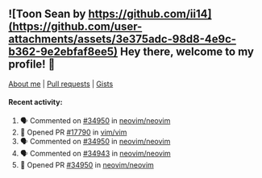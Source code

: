## ![Toon Sean by https://github.com/ii14](https://github.com/user-attachments/assets/3e375adc-98d8-4e9c-b362-9e2ebfaf8ee5) Hey there, welcome to my profile! 👋

[About me](https://seandewar.github.io/)
 | [Pull requests](https://github.com/search?p=1&q=author%3Aseandewar+is%3Apr)
 | [Gists](https://gist.github.com/seandewar)

#### Recent activity:

<!--START_SECTION:activity-->
1. 🗣 Commented on [#34950](https://github.com/neovim/neovim/pull/34950#issuecomment-3092480150) in [neovim/neovim](https://github.com/neovim/neovim)
2. 💪 Opened PR [#17790](https://github.com/vim/vim/pull/17790) in [vim/vim](https://github.com/vim/vim)
3. 🗣 Commented on [#34950](https://github.com/neovim/neovim/pull/34950#issuecomment-3075976132) in [neovim/neovim](https://github.com/neovim/neovim)
4. 🗣 Commented on [#34943](https://github.com/neovim/neovim/pull/34943#issuecomment-3075927619) in [neovim/neovim](https://github.com/neovim/neovim)
5. 💪 Opened PR [#34950](https://github.com/neovim/neovim/pull/34950) in [neovim/neovim](https://github.com/neovim/neovim)
<!--END_SECTION:activity-->
